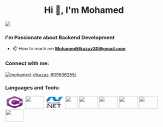 <h1 align="center">Hi 👋, I'm Mohamed </h1>



[![](https://visitcount.itsvg.in/api?id=Mohamed-Kzaz&icon=0&color=0)](https://visitcount.itsvg.in)



<h3>I'm Passionate about Backend Development </h3>

- 📫 How to reach me **MohamedElkazaz30@gmail.com**

<h3 align="left">Connect with me:</h3>
<p align="left">
<a href="https://www.linkedin.com/in/mohamed-elkazaz-609536255/" target="blank"><img align="center" src="https://raw.githubusercontent.com/rahuldkjain/github-profile-readme-generator/master/src/images/icons/Social/linked-in-alt.svg" alt="mohamed-elkazaz-609536255/" height="30" width="40" /></a>
</p>


<h3 align="left">Languages and Tools:</h3>
<p align="left">
<img src="https://raw.githubusercontent.com/devicons/devicon/master/icons//csharp/csharp-original.svg" width="60" height="40" />  
<img src="https://upload.wikimedia.org/wikipedia/de/thumb/8/8c/Microsoft_SQL_Server_Logo.svg/2000px-Microsoft_SQL_Server_Logo.svg.png" width="60" height="40"/>    
<img src="https://raw.githubusercontent.com/devicons/devicon/master/icons/dot-net/dot-net-original-wordmark.svg" width="60" height="40"/>
<img src="https://upload.wikimedia.org/wikipedia/commons/e/ee/.NET_Core_Logo.svg" width="40" height="40"/>
<img src="https://codeopinion.com/wp-content/uploads/2017/10/Bitmap-MEDIUM_Entity-Framework-Core-Logo_2colors_Square_Boxed_RGB.png" width="60" height="40"/> 
<img src="https://user-images.githubusercontent.com/81612480/170158125-06d02884-224c-49a7-a455-8877279389f2.jpg" width="60" height="40"/> 
<img src="https://user-images.githubusercontent.com/59020581/117362577-18555280-aec4-11eb-94ef-401c9f28eb38.png" width="60" height="40"/> 
<img src="https://user-images.githubusercontent.com/81612480/170163379-f53ba965-2c0f-4c95-9a53-a5dd61c7d058.jpg" width="60" height="40"/> 
<img src="https://www.vectorlogo.zone/logos/git-scm/git-scm-icon.svg" width="60" height="40"/> 
</p>
